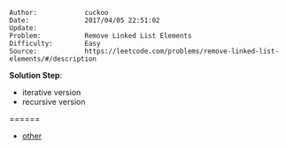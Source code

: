 
    Author:            cuckoo
    Date:              2017/04/05 22:51:02
    Update:            
    Problem:           Remove Linked List Elements
    Difficulty:        Easy
    Source:            https://leetcode.com/problems/remove-linked-list-elements/#/description

__Solution Step__:
 - iterative version
 - recursive version

======
 - [other](https://discuss.leetcode.com/topic/19529/simple-and-elegant-solution-in-c)
